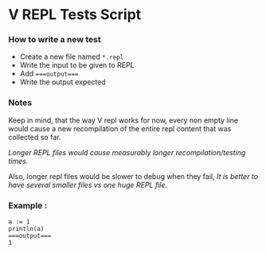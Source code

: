 # V REPL Tests Script

### How to write a new test
  - Create a new file named `*.repl`
  - Write the input to be given to REPL
  - Add `===output===`
  - Write the output expected
  
### Notes
Keep in mind, that the way V repl works for now, every non empty line
would cause a new recompilation of the entire repl content that was
collected so far. 

*Longer REPL files would cause measurably*
*longer recompilation/testing times.*

Also, longer repl files would be slower to debug when they fail,
*It is better to have several smaller files vs one huge REPL file.*

### Example :
```
a := 1
println(a)
===output===
1
